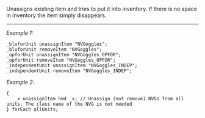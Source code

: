 Unassigns existing item and tries to put it into inventory. If there is no space in inventory the item simply disappears.


---
*Example 1:*
```sqf
_bluforUnit unassignItem "NVGoggles";
_bluforUnit removeItem "NVGoggles";
_opforUnit unassignItem "NVGoggles_OPFOR";
_opforUnit removeItem "NVGoggles_OPFOR";
_independentUnit unassignItem "NVGoggles_INDEP";
_independentUnit removeItem "NVGoggles_INDEP";
```

*Example 2:*
```sqf
{
   _x unassignItem hmd _x; // Unassign (not remove) NVGs from all units. The class name of the NVG is not needed
} forEach allUnits;
```